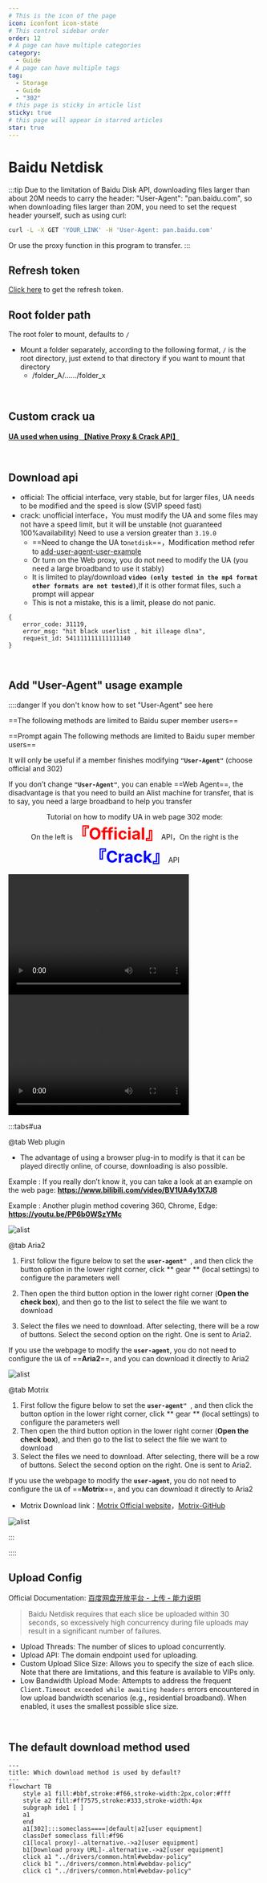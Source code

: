 ```yaml
---
# This is the icon of the page
icon: iconfont icon-state
# This control sidebar order
order: 12
# A page can have multiple categories
category:
  - Guide
# A page can have multiple tags
tag:
  - Storage
  - Guide
  - "302"
# this page is sticky in article list
sticky: true
# this page will appear in starred articles
star: true
---
```


# Baidu Netdisk

:::tip
Due to the limitation of Baidu Disk API, downloading files larger than about 20M needs to carry the header: "User-Agent": "pan.baidu.com", so when downloading files larger than 20M, you need to set the request header yourself, such as using curl:
```bash
curl -L -X GET 'YOUR_LINK' -H 'User-Agent: pan.baidu.com'
```
Or use the proxy function in this program to transfer.
:::

## **Refresh token**
[Click here](https://openapi.baidu.com/oauth/2.0/authorize?response_type=code&client_id=iYCeC9g08h5vuP9UqvPHKKSVrKFXGa1v&redirect_uri=https://alist.nn.ci/tool/baidu/callback&scope=basic,netdisk&qrcode=1) to get the refresh token.



## **Root folder path**
The root foler to mount, defaults to `/`

- Mount a folder separately, according to the following format, `/` is the root directory, just extend to that directory if you want to mount that directory
  - /folder_A/....../folder_x

<br/>



## **Custom crack ua**

[**UA used when using 【Native Proxy & Crack API】**](https://github.com/alist-org/alist/issues/5602#issuecomment-1831188682)

<br/>



## **Download api**

- official: The official interface, very stable, but for larger files, UA needs to be modified and the speed is slow (SVIP speed fast)
- crack: unofficial interface，You must modify the UA and some files may not have a speed limit, but it will be unstable (not guaranteed 100%availability) Need to use a version greater than `3.19.0`
  -  ==Need to change the UA to`netdisk`==，Modification method refer to [add-user-agent-user-example](#add-user-agent-usage-example)
  -  Or turn on the Web proxy, you do not need to modify the UA (you need a large broadband to use it stably)
  -  It is limited to play/download **`video (only tested in the mp4 format other formats are not tested)`**,If it is other format files, such a prompt will appear
  -  This is not a mistake, this is a limit, please do not panic.

```json{3}
{
	error_code: 31119,
	error_msg: "hit black userlist , hit illeage dlna",
	request_id: 541111111111111140
}
```

<br/>



## **Add "User-Agent" usage example**

::::danger If you don't know how to set "User-Agent" see here

 ==The following methods are limited to Baidu super member users== 

 ==Prompt again The following methods are limited to Baidu super member users== 

It will only be useful if a member finishes modifying **`"User-Agent"`** (choose official and 302)

If you don’t change **`"User-Agent"`**, you can enable ==Web Agent==, the disadvantage is that you need to build an Alist machine for transfer, that is to say, you need a large broadband to help you transfer

<div>
    <p style="text-align: center;"><span>Tutorial on how to modify UA in web page 302 mode: <br/></span>On the left is<span style="color:red;font-weight: bold;font-size: xx-large;">『Official』</span>API，On the right is the<span style="color:blue;font-weight: bold;font-size: xx-large;">『Crack』</span>API</p>
    <div class="image-preview">
        <video width="360" height="240" controls>
            <source src="https://r2.izyt.cc/alist/baidu/%E7%99%BE%E5%BA%A6%E5%AE%98%E6%96%B9%E6%8E%A5%E5%8F%A3.mp4" type="video/mp4">
        </video>
        <video width="360" height="240" controls>
            <source src="https://r2.izyt.cc/alist/baidu/%E7%99%BE%E5%BA%A6%E9%9D%9E%E5%AE%98%E6%96%B9%E6%8E%A5%E5%8F%A3.mp4" type="video/mp4">
        </video>
    </div>
</div>

:::tabs#ua

@tab Web plugin

- The advantage of using a browser plug-in to modify is that it can be played directly online, of course, downloading is also possible.

Example <Badge text="1" type="info" vertical="middle" />: If you really don’t know it, you can take a look at an example on the web page: **https://www.bilibili.com/video/BV1UA4y1X7J8**

Example <Badge text="2" type="info" vertical="middle" />: Another plugin method covering 360, Chrome, Edge: **https://youtu.be/PP6b0WSzYMc**

![alist](/img/drivers/baidu/bdUA.png)

@tab Aria2

1. First follow the figure below to set the **`user-agent" `**, and then click the button option in the lower right corner, click ** gear ** (local settings) to configure the parameters well 

2. Then open the third button option in the lower right corner (**Open the check box**), and then go to the list to select the file we want to download
3. Select the files we need to download. After selecting, there will be a row of buttons. Select the second option on the right. One is sent to Aria2.

If you use the webpage to modify the **`user-agent`**, you do not need to configure the `UA` of ==**Aria2**==, and you can download it directly to Aria2

![alist](/img/drivers/baidu/aria2-ua.png)

@tab Motrix

1. First follow the figure below to set the **`user-agent" `**, and then click the button option in the lower right corner, click ** gear ** (local settings) to configure the parameters well 
2. Then open the third button option in the lower right corner (**Open the check box**), and then go to the list to select the file we want to download
3. Select the files we need to download. After selecting, there will be a row of buttons. Select the second option on the right. One is sent to Aria2.

If you use the webpage to modify the **`user-agent`**, you do not need to configure the `UA` of ==**Motrix**==, and you can download it directly to Aria2

- Motrix Download link：[Motrix Official website](https://motrix.app/)，[Motrix-GitHub](https://github.com/agalwood/Motrix)

![alist](/img/drivers/baidu/motrix-ua.png)

:::

::::

## **Upload Config**

Official Documentation: [百度网盘开放平台 - 上传 - 能力说明](https://pan.baidu.com/union/doc/3ksg0s9ye)

> Baidu Netdisk requires that each slice be uploaded within 30 seconds, so excessively high concurrency during file uploads may result in a significant number of failures.

- Upload Threads: The number of slices to upload concurrently.
- Upload API: The domain endpoint used for uploading.
- Custom Upload Slice Size: Allows you to specify the size of each slice. Note that there are limitations, and this feature is available to VIPs only.
- Low Bandwidth Upload Mode: Attempts to address the frequent `Client.Timeout exceeded while awaiting headers` errors encountered in low upload bandwidth scenarios (e.g., residential broadband). When enabled, it uses the smallest possible slice size.


<br/>



## **The default download method used**

```mermaid
---
title: Which download method is used by default?
---
flowchart TB
    style a1 fill:#bbf,stroke:#f66,stroke-width:2px,color:#fff
    style a2 fill:#ff7575,stroke:#333,stroke-width:4px
    subgraph ide1 [ ]
    a1
    end
    a1[302]:::someclass====|default|a2[user equipment]
    classDef someclass fill:#f96
    c1[local proxy]-.alternative.->a2[user equipment]
    b1[Download proxy URL]-.alternative.->a2[user equipment]
    click a1 "../drivers/common.html#webdav-policy"
    click b1 "../drivers/common.html#webdav-policy"
    click c1 "../drivers/common.html#webdav-policy"
```

